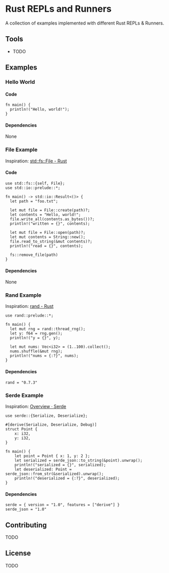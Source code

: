 # Rust REPLs and Runners

A collection of examples implemented with different Rust REPLs & Runners.

## Tools
- TODO

## Examples
### Hello World
#### Code
```
fn main() {
  println!("Hello, world!");
}
```

#### Dependencies
None

### File Example
Inspiration: [std::fs::File - Rust](https://doc.rust-lang.org/std/fs/struct.File.html)

#### Code
```
use std::fs::{self, File};
use std::io::prelude::*;

fn main() -> std::io::Result<()> {
  let path = "foo.txt";

  let mut file = File::create(path)?;
  let contents = "Hello, world!";
  file.write_all(contents.as_bytes())?;
  println!("written = {}", contents);

  let mut file = File::open(path)?;
  let mut contents = String::new();
  file.read_to_string(&mut contents)?;
  println!("read = {}", contents);

  fs::remove_file(path)
}
```

#### Dependencies
None

### Rand Example
Inspiration: [rand - Rust](https://docs.rs/rand/0.7.3/rand/)

```
use rand::prelude::*;

fn main() {
  let mut rng = rand::thread_rng();
  let y: f64 = rng.gen();
  println!("y = {}", y);

  let mut nums: Vec<i32> = (1..100).collect();
  nums.shuffle(&mut rng);
  println!("nums = {:?}", nums);
}
```

#### Dependencies
```
rand = "0.7.3"
```

### Serde Example
Inspiration: [Overview · Serde](https://serde.rs/)

```
use serde::{Serialize, Deserialize};

#[derive(Serialize, Deserialize, Debug)]
struct Point {
    x: i32,
    y: i32,
}

fn main() {
    let point = Point { x: 1, y: 2 };
    let serialized = serde_json::to_string(&point).unwrap();
    println!("serialized = {}", serialized);
    let deserialized: Point = serde_json::from_str(&serialized).unwrap();
    println!("deserialized = {:?}", deserialized);
}
```

#### Dependencies
```
serde = { version = "1.0", features = ["derive"] }
serde_json = "1.0"
```

## Contributing

TODO

## License

TODO
